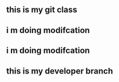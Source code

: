 ## this is my git class ##
## i m doing modifcation ##
## i m doing modifcation ##
## this is my developer branch ##